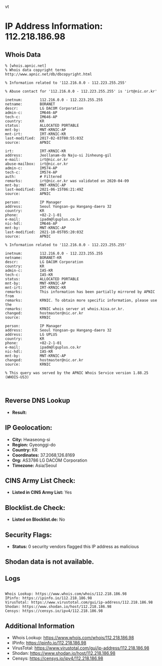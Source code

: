 vt
# IP Address Information: 112.218.186.98

## Whois Data
```
% [whois.apnic.net]
% Whois data copyright terms    http://www.apnic.net/db/dbcopyright.html

% Information related to '112.216.0.0 - 112.223.255.255'

% Abuse contact for '112.216.0.0 - 112.223.255.255' is 'irt@nic.or.kr'

inetnum:        112.216.0.0 - 112.223.255.255
netname:        BORANET
descr:          LG DACOM Corporation
admin-c:        IM646-AP
tech-c:         IM646-AP
country:        KR
status:         ALLOCATED PORTABLE
mnt-by:         MNT-KRNIC-AP
mnt-irt:        IRT-KRNIC-KR
last-modified:  2017-02-03T00:55:03Z
source:         APNIC

irt:            IRT-KRNIC-KR
address:        Jeollanam-do Naju-si Jinheung-gil
e-mail:         irt@nic.or.kr
abuse-mailbox:  irt@nic.or.kr
admin-c:        IM574-AP
tech-c:         IM574-AP
auth:           # Filtered
remarks:        irt@nic.or.kr was validated on 2020-04-09
mnt-by:         MNT-KRNIC-AP
last-modified:  2021-06-15T06:21:49Z
source:         APNIC

person:         IP Manager
address:        Seoul Yongsan-gu Hangang-daero 32
country:        KR
phone:          +82-2-1-01
e-mail:         ipadm@lguplus.co.kr
nic-hdl:        IM646-AP
mnt-by:         MNT-KRNIC-AP
last-modified:  2021-10-05T05:20:03Z
source:         APNIC

% Information related to '112.216.0.0 - 112.223.255.255'

inetnum:        112.216.0.0 - 112.223.255.255
netname:        BORANET-KR
descr:          LG DACOM Corporation
country:        KR
admin-c:        IA5-KR
tech-c:         IA5-KR
status:         ALLOCATED PORTABLE
mnt-by:         MNT-KRNIC-AP
mnt-irt:        IRT-KRNIC-KR
remarks:        This information has been partially mirrored by APNIC from
remarks:        KRNIC. To obtain more specific information, please use the
remarks:        KRNIC whois server at whois.kisa.or.kr.
changed:        hostmaster@nic.or.kr
source:         KRNIC

person:         IP Manager
address:        Seoul Yongsan-gu Hangang-daero 32
address:        LG UPLUS
country:        KR
phone:          +82-2-1-01
e-mail:         ipadm@lguplus.co.kr
nic-hdl:        IA5-KR
mnt-by:         MNT-KRNIC-AP
changed:        hostmaster@nic.or.kr
source:         KRNIC

% This query was served by the APNIC Whois Service version 1.88.25 (WHOIS-US3)



```
## Reverse DNS Lookup
- **Result:** 

## IP Geolocation:
- **City:** Hwaseong-si
- **Region:** Gyeonggi-do
- **Country:** KR
- **Coordinates:** 37.2068,126.8169
- **Org:** AS3786 LG DACOM Corporation
- **Timezone:** Asia/Seoul

## CINS Army List Check:
- **Listed in CINS Army List:** 
Yes

## Blocklist.de Check:
- **Listed on Blocklist.de:** 
No

## Security Flags:
- **Status:** 0 security vendors flagged this IP address as malicious

## Shodan data is not available.

## Logs
```

Whois Lookup: https://www.whois.com/whois/112.218.186.98
IPinfo: https://ipinfo.io/112.218.186.98
VirusTotal: https://www.virustotal.com/gui/ip-address/112.218.186.98
Shodan: https://www.shodan.io/host/112.218.186.98
Censys: https://censys.io/ipv4/112.218.186.98

```
## Additional Information
- Whois Lookup: https://www.whois.com/whois/112.218.186.98
- IPinfo: https://ipinfo.io/112.218.186.98
- VirusTotal: https://www.virustotal.com/gui/ip-address/112.218.186.98
- Shodan: https://www.shodan.io/host/112.218.186.98
- Censys: https://censys.io/ipv4/112.218.186.98

